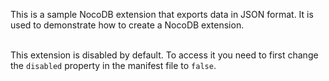 This is a sample NocoDB extension that exports data in JSON format. 
It is used to demonstrate how to create a NocoDB extension.
</br> </br>

This extension is disabled by default. To access it you need to first change the `disabled` property in the manifest file to `false`.